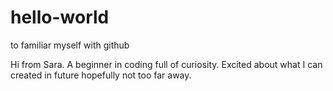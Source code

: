 # hello-world
to familiar myself with github

Hi from Sara. A beginner in coding full of curiosity.  Excited about what I can created in future hopefully not too far away. 
